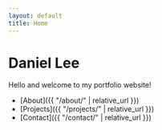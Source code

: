 ```yaml
---
layout: default
title: Home
---
```


# Daniel Lee
Hello and welcome to my portfolio website!

- [About]({{ "/about/" | relative_url }})
- [Projects]({{ "/projects/" | relative_url }})
- [Contact]({{ "/contact/" | relative_url }})

